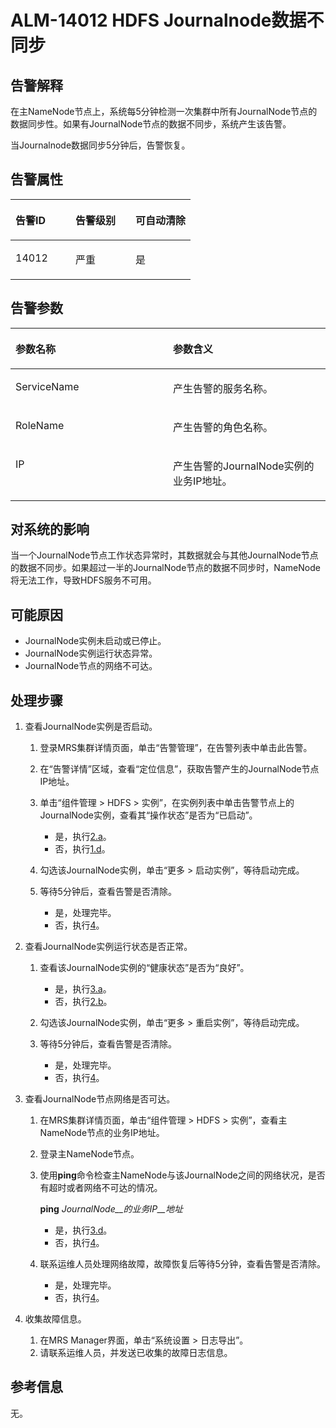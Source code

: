 # ALM-14012 HDFS Journalnode数据不同步<a name="alm_14012"></a>

## 告警解释<a name="zh-cn_topic_0191813911_section18191719"></a>

在主NameNode节点上，系统每5分钟检测一次集群中所有JournalNode节点的数据同步性。如果有JournalNode节点的数据不同步，系统产生该告警。

当Journalnode数据同步5分钟后，告警恢复。

## 告警属性<a name="zh-cn_topic_0191813911_section29507743"></a>

<a name="zh-cn_topic_0191813911_table56187107"></a>
<table><thead align="left"><tr id="zh-cn_topic_0191813911_row43395070"><th class="cellrowborder" valign="top" width="33.33333333333333%" id="mcps1.1.4.1.1"><p id="zh-cn_topic_0191813911_p25339754"><a name="zh-cn_topic_0191813911_p25339754"></a><a name="zh-cn_topic_0191813911_p25339754"></a>告警ID</p>
</th>
<th class="cellrowborder" valign="top" width="33.33333333333333%" id="mcps1.1.4.1.2"><p id="zh-cn_topic_0191813911_p39254219"><a name="zh-cn_topic_0191813911_p39254219"></a><a name="zh-cn_topic_0191813911_p39254219"></a>告警级别</p>
</th>
<th class="cellrowborder" valign="top" width="33.33333333333333%" id="mcps1.1.4.1.3"><p id="zh-cn_topic_0191813911_p25475209"><a name="zh-cn_topic_0191813911_p25475209"></a><a name="zh-cn_topic_0191813911_p25475209"></a>可自动清除</p>
</th>
</tr>
</thead>
<tbody><tr id="zh-cn_topic_0191813911_row50226059"><td class="cellrowborder" valign="top" width="33.33333333333333%" headers="mcps1.1.4.1.1 "><p id="zh-cn_topic_0191813911_p41779002"><a name="zh-cn_topic_0191813911_p41779002"></a><a name="zh-cn_topic_0191813911_p41779002"></a>14012</p>
</td>
<td class="cellrowborder" valign="top" width="33.33333333333333%" headers="mcps1.1.4.1.2 "><p id="zh-cn_topic_0191813911_p28655997"><a name="zh-cn_topic_0191813911_p28655997"></a><a name="zh-cn_topic_0191813911_p28655997"></a>严重</p>
</td>
<td class="cellrowborder" valign="top" width="33.33333333333333%" headers="mcps1.1.4.1.3 "><p id="zh-cn_topic_0191813911_p39434429"><a name="zh-cn_topic_0191813911_p39434429"></a><a name="zh-cn_topic_0191813911_p39434429"></a>是</p>
</td>
</tr>
</tbody>
</table>

## 告警参数<a name="zh-cn_topic_0191813911_section64243102"></a>

<a name="zh-cn_topic_0191813911_table40072161"></a>
<table><thead align="left"><tr id="zh-cn_topic_0191813911_row29623216"><th class="cellrowborder" valign="top" width="50%" id="mcps1.1.3.1.1"><p id="zh-cn_topic_0191813911_p50670335"><a name="zh-cn_topic_0191813911_p50670335"></a><a name="zh-cn_topic_0191813911_p50670335"></a>参数名称</p>
</th>
<th class="cellrowborder" valign="top" width="50%" id="mcps1.1.3.1.2"><p id="zh-cn_topic_0191813911_p10656503"><a name="zh-cn_topic_0191813911_p10656503"></a><a name="zh-cn_topic_0191813911_p10656503"></a>参数含义</p>
</th>
</tr>
</thead>
<tbody><tr id="zh-cn_topic_0191813911_row57870399"><td class="cellrowborder" valign="top" width="50%" headers="mcps1.1.3.1.1 "><p id="zh-cn_topic_0191813911_p56990719"><a name="zh-cn_topic_0191813911_p56990719"></a><a name="zh-cn_topic_0191813911_p56990719"></a>ServiceName</p>
</td>
<td class="cellrowborder" valign="top" width="50%" headers="mcps1.1.3.1.2 "><p id="zh-cn_topic_0191813911_p52845536"><a name="zh-cn_topic_0191813911_p52845536"></a><a name="zh-cn_topic_0191813911_p52845536"></a>产生告警的服务名称。</p>
</td>
</tr>
<tr id="zh-cn_topic_0191813911_row5847780"><td class="cellrowborder" valign="top" width="50%" headers="mcps1.1.3.1.1 "><p id="zh-cn_topic_0191813911_p3908185"><a name="zh-cn_topic_0191813911_p3908185"></a><a name="zh-cn_topic_0191813911_p3908185"></a>RoleName</p>
</td>
<td class="cellrowborder" valign="top" width="50%" headers="mcps1.1.3.1.2 "><p id="zh-cn_topic_0191813911_p48127554"><a name="zh-cn_topic_0191813911_p48127554"></a><a name="zh-cn_topic_0191813911_p48127554"></a>产生告警的角色名称。</p>
</td>
</tr>
<tr id="zh-cn_topic_0191813911_row30494806"><td class="cellrowborder" valign="top" width="50%" headers="mcps1.1.3.1.1 "><p id="zh-cn_topic_0191813911_p54160201"><a name="zh-cn_topic_0191813911_p54160201"></a><a name="zh-cn_topic_0191813911_p54160201"></a>IP</p>
</td>
<td class="cellrowborder" valign="top" width="50%" headers="mcps1.1.3.1.2 "><p id="zh-cn_topic_0191813911_p24900132"><a name="zh-cn_topic_0191813911_p24900132"></a><a name="zh-cn_topic_0191813911_p24900132"></a>产生告警的JournalNode实例的业务IP地址。</p>
</td>
</tr>
</tbody>
</table>

## 对系统的影响<a name="zh-cn_topic_0191813911_section41317012"></a>

当一个JournalNode节点工作状态异常时，其数据就会与其他JournalNode节点的数据不同步。如果超过一半的JournalNode节点的数据不同步时，NameNode将无法工作，导致HDFS服务不可用。

## 可能原因<a name="zh-cn_topic_0191813911_section36308794"></a>

-   JournalNode实例未启动或已停止。
-   JournalNode实例运行状态异常。
-   JournalNode节点的网络不可达。

## 处理步骤<a name="zh-cn_topic_0191813911_section58343698"></a>

1.  查看JournalNode实例是否启动。
    1.  登录MRS集群详情页面，单击“告警管理”，在告警列表中单击此告警。
    2.  在“告警详情”区域，查看“定位信息”，获取告警产生的JournalNode节点IP地址。
    3.  单击“组件管理 \> HDFS \> 实例”，在实例列表中单击告警节点上的JournalNode实例，查看其“操作状态”是否为“已启动”。
        -   是，执行[2.a](#zh-cn_topic_0191813911_alm14012_mmccppss_s6)。
        -   否，执行[1.d](#zh-cn_topic_0191813911_alm14012_mmccppss_s4)。

    4.  <a name="zh-cn_topic_0191813911_alm14012_mmccppss_s4"></a>勾选该JournalNode实例，单击“更多 \> 启动实例”，等待启动完成。
    5.  等待5分钟后，查看告警是否清除。
        -   是，处理完毕。
        -   否，执行[4](#zh-cn_topic_0191813911_li572522141314)。

2.  查看JournalNode实例运行状态是否正常。
    1.  <a name="zh-cn_topic_0191813911_alm14012_mmccppss_s6"></a>查看该JournalNode实例的“健康状态”是否为“良好”。
        -   是，执行[3.a](#zh-cn_topic_0191813911_alm14012_mmccppss_s10)。
        -   否，执行[2.b](#zh-cn_topic_0191813911_s7)。

    2.  <a name="zh-cn_topic_0191813911_s7"></a>勾选该JournalNode实例，单击“更多 \> 重启实例”，等待启动完成。
    3.  等待5分钟后，查看告警是否清除。
        -   是，处理完毕。
        -   否，执行[4](#zh-cn_topic_0191813911_li572522141314)。

3.  查看JournalNode节点网络是否可达。
    1.  <a name="zh-cn_topic_0191813911_alm14012_mmccppss_s10"></a>在MRS集群详情页面，单击“组件管理 \> HDFS \> 实例”，查看主NameNode节点的业务IP地址。
    2.  登录主NameNode节点。
    3.  使用**ping**命令检查主NameNode与该JournalNode之间的网络状况，是否有超时或者网络不可达的情况。

        **ping** _JournalNode__的业务IP__地址_

        -   是，执行[3.d](#zh-cn_topic_0191813911_alm14012_mmccppss_s13)。
        -   否，执行[4](#zh-cn_topic_0191813911_li572522141314)。

    4.  <a name="zh-cn_topic_0191813911_alm14012_mmccppss_s13"></a>联系运维人员处理网络故障，故障恢复后等待5分钟，查看告警是否清除。
        -   是，处理完毕。
        -   否，执行[4](#zh-cn_topic_0191813911_li572522141314)。

4.  <a name="zh-cn_topic_0191813911_li572522141314"></a>收集故障信息。
    1.  在MRS Manager界面，单击“系统设置 \> 日志导出”。
    2.  请联系运维人员，并发送已收集的故障日志信息。


## 参考信息<a name="zh-cn_topic_0191813911_section55331235"></a>

无。

